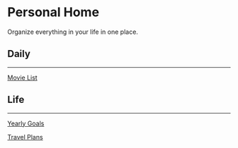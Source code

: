 # Personal Home

Organize everything in your life in one place.

## Daily

---

[Movie List](Personal%20Home%20f0835d646ca2408ea1a7409e9006b622/Movie%20List%2093a948eb0a3b42a79fe89d2d7e2352b1.md)

## Life

---

[Yearly Goals](Personal%20Home%20f0835d646ca2408ea1a7409e9006b622/Yearly%20Goals%20a653d4a36d0a44fdaf9d667c5a01157e.md)

[Travel Plans](Personal%20Home%20f0835d646ca2408ea1a7409e9006b622/Travel%20Plans%20128f5a3440fe41afb1da12a989fcd420.csv)